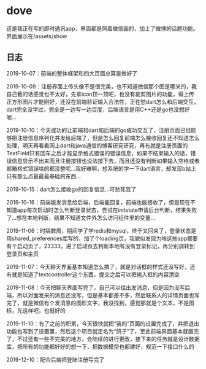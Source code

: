 # dove

这是我正在写的即时通讯app，界面都是照着微信画的，加上了微博的话题功能。
界面展示在/assets/show

## 日志

2019-10-07：前端的整体框架和四大页面总算是做好了

2019-10-09：注册界面上传头像不是很完美，也不知道微信那个图是哪来的，我自己截的话感觉也不太好，先拿icon顶一顶吧，也没有裁剪图片的功能，得上传正方形图片才能刚好，还没在前端验证输入合法性，正在愁dart怎么和后端交互，dart完全没学过，完全是一边写一边百度，后端语言是用C++还是go也没想好呢...

2019-10-10：今天成功的让前端和dart和后端的go成功交互了，注册页面已经能够把注册信息序列化并发给后端了，但是怎么回复前端怎么接收回复还不知道怎么处理，明天再看看网上dart和java通信的博客研究研究，再有就是注册页面的TextField只有回车之后才能显示格式错误的错误信息，如果不结束输入的话，错误信息显示不出来而且注册按钮也没法按下去，而且还没有判断如果输入空格或者邮箱格式错误啥的都没整呢...我好难啊，想系统的学一下dart语言，却发现b站上只有那么点最最最基础的东西...

2019-10-15：dart怎么接收go的回复信息...可愁死我了

2019-10-16：前端能发消息给后端，后端能回复，前端也能接收了，但是现在不知道app每次启动时怎么判断登录状态，尝试在initstate申请后台判断，结果失败了...想在本地判断，结果不知道文件外怎么访问组件里的变量...

2019-11-06：时隔数周，期间学了学redis和mysql，终于又回来了，登录状态是用shared_preferences库写的，加了个loading页，我貌似发现为啥这些app都要有个启动页了，23333，进了启动页去判断本地有没有登录标记，再分别调转到登录页和主页

2019-11-07：今天聊天界面基本知道怎么搞了，就是对话框的样式还没写好，还有就是知道了textcontroller这个东西，提交之后可以把输入框的内容清空

2019-11-08：今天把聊天界面写完了，自己可以往出发消息，但是因为没写后端，所以对面发来的消息还没写，但是基本都差不多，然后联系人的详情页面也写完了，就是微信有个发消息的图形文字，我没找到，感觉那就是个文本，不是图标，先这样吧，也挺好的

2019-11-10：有了之前的积累，今天很快就把“我的”页面的设置完成了，并把退出功能也写到了设置里，然后这个项目就定名为“鸽子”了，至此前端界面基本就画完了，不过还有一些不完美的地方，会陆续的进行更改，接下来的任务就是设计数据库，把所有的功能都好好的想一下，把数据模型也都建好，规范一下接口什么的

2019-12-10：配合后端把登陆注册写完了